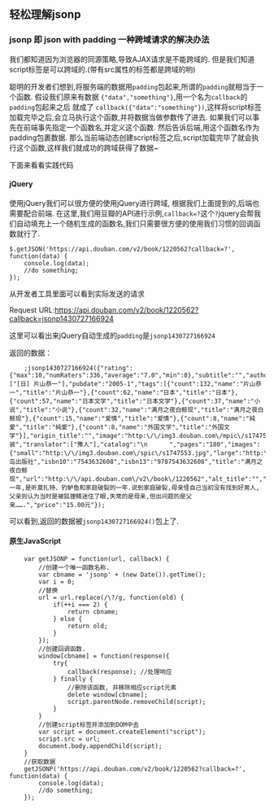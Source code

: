 ## 轻松理解jsonp

### jsonp 即 json with padding 一种跨域请求的解决办法

我们都知道因为浏览器的同源策略,导致AJAX请求是不能跨域的. 
但是我们知道script标签是可以跨域的.(带有src属性的标签都是跨域的哟)

聪明的开发者们想到,将服务端的数据用`padding`包起来,所谓的`padding`就相当于一个函数.
假设我们原来有数据 `{"data","something"}`,用一个名为`callback`的`padding`包起来之后 就成了 `callback({"data":"something"})`,这样将script标签加载完毕之后,会立马执行这个函数,并将数据当做参数传了进去.
如果我们可以事先在前端事先指定一个函数名,并定义这个函数.
然后告诉后端,用这个函数名作为padding包裹数据.
那么当前端动态创建script标签之后,script加载完毕了就会执行这个函数,这样我们就成功的跨域获得了数据~

下面来看看实践代码

#### jQuery

使用jQuery我们可以很方便的使用jQuery进行跨域, 根据我们上面提到的,后端也需要配合前端.
在这里,我们用豆瓣的API进行示例,`callback=?`这个`?`jquery会帮我们自动填充上一个随机生成的函数名,我们只需要很方便的使用我们习惯的回调函数就行了.



    $.getJSON('https://api.douban.com/v2/book/1220562?callback=?', function(data) {
        console.log(data);
        //do something;
    });


从开发者工具里面可以看到实际发送的请求


Request URL:https://api.douban.com/v2/book/1220562?callback=jsonp1430727166924

这里可以看出来jQuery自动生成的`padding`是`jsonp1430727166924`

返回的数据：

    
        ;jsonp1430727166924({"rating":{"max":10,"numRaters":336,"average":"7.0","min":0},"subtitle":"","author":["[日] 片山恭一"],"pubdate":"2005-1","tags":[{"count":132,"name":"片山恭一","title":"片山恭一"},{"count":62,"name":"日本","title":"日本"},{"count":57,"name":"日本文学","title":"日本文学"},{"count":37,"name":"小说","title":"小说"},{"count":32,"name":"满月之夜白鲸现","title":"满月之夜白鲸现"},{"count":15,"name":"爱情","title":"爱情"},{"count":8,"name":"純愛","title":"純愛"},{"count":8,"name":"外国文学","title":"外国文学"}],"origin_title":"","image":"http:\/\/img3.douban.com\/mpic\/s1747553.jpg","binding":"平装","translator":["豫人"],"catalog":"\n      ","pages":"180","images":{"small":"http:\/\/img3.douban.com\/spic\/s1747553.jpg","large":"http:\/\/img3.douban.com\/lpic\/s1747553.jpg","medium":"http:\/\/img3.douban.com\/mpic\/s1747553.jpg"},"alt":"http:\/\/book.douban.com\/subject\/1220562\/","id":"1220562","publisher":"青岛出版社","isbn10":"7543632608","isbn13":"9787543632608","title":"满月之夜白鲸现","url":"http:\/\/api.douban.com\/v2\/book\/1220562","alt_title":"","author_intro":"","summary":"那一年,是听莫扎特、钓鲈鱼和家庭破裂的一年.说到家庭破裂,母亲怪自己当初没有找到好男人,父亲则认为当时是被狐狸精迷住了眼,失常的是母亲,但出问题的是父亲…….","price":"15.00元"});


可以看到,返回的数据被`jsonp1430727166924()`包上了.

#### 原生JavaScript


        var getJSONP = function(url, callback) {
            //创建一个唯一函数名称.
            var cbname = 'jsonp' + (new Date()).getTime();
            var i = 0;
            //替换
            url = url.replace(/\?/g, function(old) {
                if(++i === 2) {
                    return cbname;
                } else {
                    return old;
                }
            });
            //创建回调函数.
            window[cbname] = function(response){ 
                try{ 
                    callback(response); //处理响应 
                } finally { 
                    //删除该函数, 并移除相应script元素 
                    delete window[cbname]; 
                    script.parentNode.removeChild(script); 
                } 
            }
            //创建script标签并添加到DOM中去
            var script = document.createElement("script"); 
            script.src = url; 
            document.body.appendChild(script); 
        }
        //获取数据
        getJSONP('https://api.douban.com/v2/book/1220562?callback=?', function(data) {
            console.log(data);
            //do something;
        });
